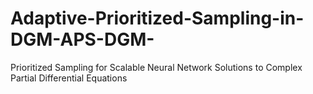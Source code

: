 # Adaptive-Prioritized-Sampling-in-DGM-APS-DGM-
Prioritized Sampling for Scalable Neural Network Solutions to Complex Partial Differential Equations
